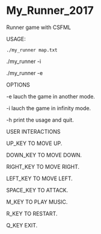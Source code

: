 # My_Runner_2017

Runner game with CSFML

USAGE:

	./my_runner map.txt

  ./my_runner -i
	
  ./my_runner -e

OPTIONS

-e		lauch the game in another mode.

-i		lauch the game in infinity mode.

-h		print the usage and quit.

USER INTERACTIONS

UP_KEY		TO MOVE UP.

DOWN_KEY		TO MOVE DOWN.

RIGHT_KEY		TO MOVE RIGHT.

LEFT_KEY		TO MOVE LEFT.

SPACE_KEY		TO ATTACK.

M_KEY		TO PLAY MUSIC.

R_KEY		TO RESTART.

Q_KEY		EXIT.

